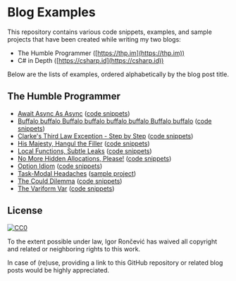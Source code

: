 # Blog Examples

This repository contains various code snippets, examples, and sample projects that have been created while writing my two blogs:

- The Humble Programmer ([https://thp.im](https://thp.im))
- C# in Depth ([https://csharp.id](https://csharp.id))

Below are the lists of examples, ordered alphabetically by the blog post title.

## The Humble Programmer

- [Await Async As Async](https://thp.im/await-async-as-async/) ([code snippets](AwaitAsyncAsAsync))
- [Buffalo buffalo Buffalo buffalo buffalo buffalo Buffalo buffalo](https://thp.im/buffalo-buffalo-buffalo-buffalo-buffalo-buffalo-buffalo-buffalo/) ([code snippets](BuffaloBuffaloBuffaloBuffaloBuffaloBuffaloBuffaloBuffalo))
- [Clarke's Third Law Exception - Step by Step](https://thp.im/clarkes-third-law-exception-step-by-step/) ([code snippets](ClarkesThirdLawExceptionStepByStep))
- [His Majesty, Hangul the Filler](https://thp.im/his-majesty-hangul-the-filler/) ([code snippets](HisMajestyHangulTheFiller))
- [Local Functions, Subtle Leaks](https://thp.im/local-functions-subtle-leaks/) ([code snippets](LocalFunctionsSubtleLeaks))
- [No More Hidden Allocations, Please!](https://thp.im/no-more-hidden-allocations-please/) ([code snippets](NoMoreHiddenAllocationsPlease))
- [Option Idiom](https://thp.im/option-idiom/) ([code snippets](OptionIdiom))
- [Task-Modal Headaches](https://thp.im/task-modal-headaches/) ([sample project](TaskModalHeadaches))
- [The Could Dilemma](https://thp.im/the-could-dilemma/) ([code snippets](TheCouldDilemma))
- [The Variform Var](https://thp.im/the-variform-var/) ([code snippets](TheVariformVar))

## License

[![CC0](http://mirrors.creativecommons.org/presskit/buttons/88x31/svg/cc-zero.svg)](http://creativecommons.org/publicdomain/zero/1.0)

To the extent possible under law, Igor Rončević has waived all copyright and related or neighboring rights to this work.

In case of (re)use, providing a link to this GitHub repository or related blog posts would be highly appreciated.
